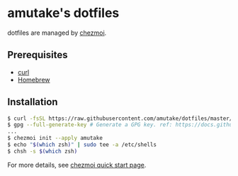 amutake's dotfiles
==================

dotfiles are managed by [chezmoi](https://www.chezmoi.io/).

Prerequisites
-------------

- [curl](https://curl.se/)
- [Homebrew](https://brew.sh/)

Installation
------------

```sh
$ curl -fsSL https://raw.githubusercontent.com/amutake/dotfiles/master/setup/Brewfile | brew bundle --file=-
$ gpg --full-generate-key # Generate a GPG key. ref: https://docs.github.com/en/authentication/managing-commit-signature-verification/generating-a-new-gpg-key
...
$ chezmoi init --apply amutake
$ echo "$(which zsh)" | sudo tee -a /etc/shells
$ chsh -s $(which zsh)
```

For more details, see [chezmoi quick start page](https://www.chezmoi.io/quick-start/).
